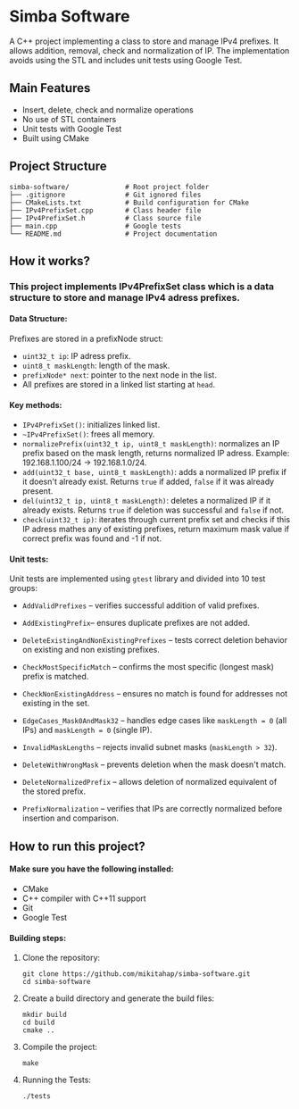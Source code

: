 # Simba Software
A C++ project implementing a class to store and manage IPv4 prefixes. It allows addition, removal, check and normalization of IP. The implementation avoids using the STL and includes unit tests using Google Test.

## Main Features
- Insert, delete, check and normalize operations
- No use of STL containers
- Unit tests with Google Test
- Built using CMake

## Project Structure
 ```
simba-software/              # Root project folder
├── .gitignore               # Git ignored files
├── CMakeLists.txt           # Build configuration for CMake
├── IPv4PrefixSet.cpp        # Class header file
├── IPv4PrefixSet.h          # Class source file
├── main.cpp                 # Google tests
└── README.md                # Project documentation
```
## How it works?

### This project implements IPv4PrefixSet class which is a data structure to store and manage IPv4 adress prefixes.

#### Data Structure:
Prefixes are stored in a prefixNode struct:
- `uint32_t ip`: IP adress prefix.
- `uint8_t maskLength`: length of the mask.
- `prefixNode* next`: pointer to the next node in the list.
- All prefixes are stored in a linked list starting at `head`.

#### Key methods:
- `IPv4PrefixSet()`: initializes linked list.
- `~IPv4PrefixSet()`: frees all memory.
- `normalizePrefix(uint32_t ip, uint8_t maskLength)`: normalizes an IP prefix based on the mask length, returns normalized IP adress. Example: 192.168.1.100/24 → 192.168.1.0/24.
- `add(uint32_t base, uint8_t maskLength)`: adds a normalized IP prefix if it doesn't already exist. Returns `true` if added, `false` if it was already present.
- `del(uint32_t ip, uint8_t maskLength)`: deletes a normalized IP if it already exists. Returns `true` if deletion was successful and `false` if not.
- `check(uint32_t ip)`: iterates through current prefix set and checks if this IP adress mathes any of existing prefixes, return maximum mask value if correct prefix was found and -1 if not.
  
#### Unit tests:
Unit tests are implemented using `gtest` library and divided into 10 test groups:
- `AddValidPrefixes` – verifies successful addition of valid prefixes.

- `AddExistingPrefix`– ensures duplicate prefixes are not added.

- `DeleteExistingAndNonExistingPrefixes` – tests correct deletion behavior on existing and non existing prefixes.

- `CheckMostSpecificMatch` – confirms the most specific (longest mask) prefix is matched.

- `CheckNonExistingAddress` – ensures no match is found for addresses not existing in the set.

- `EdgeCases_Mask0AndMask32` – handles edge cases like `maskLength = 0` (all IPs) and `maskLength = 0` (single IP).

- `InvalidMaskLengths` – rejects invalid subnet masks (`maskLength > 32`).

- `DeleteWithWrongMask` – prevents deletion when the mask doesn't match.

- `DeleteNormalizedPrefix` – allows deletion of normalized equivalent of the stored prefix. 

- `PrefixNormalization` – verifies that IPs are correctly normalized before insertion and comparison.

## How to run this project?
#### Make sure you have the following installed:
- CMake
- C++ compiler with C++11 support
- Git
- Google Test
#### Building steps:
1. Clone the repository:
    ```
    git clone https://github.com/mikitahap/simba-software.git
    cd simba-software
    ```
2. Create a build directory and generate the build files:
   ```
   mkdir build
   cd build
   cmake ..
   ```
3. Compile the project:
   ```
   make
   ```
4. Running the Tests:
   ```
   ./tests
   ```
